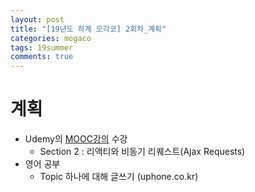 ```yaml
---
layout: post
title: "[19년도 하계 모각코] 2회차_계획"
categories: mogaco
tags: 19summer
comments: true
---
```


# 계획
- Udemy의 [MOOC강의](https://www.udemy.com/react-redux-korean/) 수강
  - Section 2 : 리액티와 비동기 리퀘스트(Ajax Requests)
- 영어 공부
  - Topic 하나에 대해  글쓰기 (uphone.co.kr)



